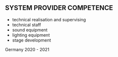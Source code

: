 ## SYSTEM PROVIDER COMPETENCE

+ technical realisation and supervising
+ technical staff
+ sound equipment
+ lighting equipment
+ stage development

Germany 2020 - 2021